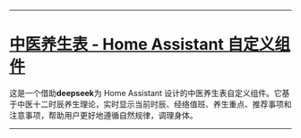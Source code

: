 
---

# [中医养生表 - Home Assistant 自定义组件](https://github.com/JochenZhou/custom_components/tree/main/tcm_bodyclock)

这是一个借助**deepseek**为 Home Assistant 设计的中医养生表自定义组件。它基于中医十二时辰养生理论，实时显示当前时辰、经络值班、养生重点、推荐事项和注意事项，帮助用户更好地遵循自然规律，调理身体。

---